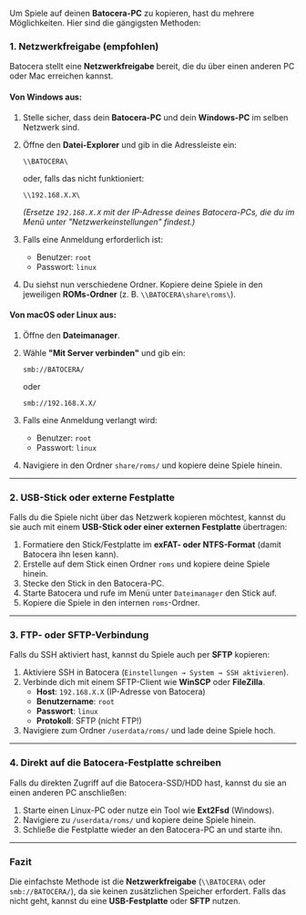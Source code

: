 Um Spiele auf deinen **Batocera-PC** zu kopieren, hast du mehrere Möglichkeiten. Hier sind die gängigsten Methoden:

### **1. Netzwerkfreigabe (empfohlen)**

Batocera stellt eine **Netzwerkfreigabe** bereit, die du über einen anderen PC oder Mac erreichen kannst.

#### **Von Windows aus:**

1. Stelle sicher, dass dein **Batocera-PC** und dein **Windows-PC** im selben Netzwerk sind.
2. Öffne den **Datei-Explorer** und gib in die Adressleiste ein:
    
    ```
    \\BATOCERA\
    ```
    
    oder, falls das nicht funktioniert:
    
    ```
    \\192.168.X.X\
    ```
    
    _(Ersetze `192.168.X.X` mit der IP-Adresse deines Batocera-PCs, die du im Menü unter "Netzwerkeinstellungen" findest.)_
3. Falls eine Anmeldung erforderlich ist:
    - Benutzer: `root`
    - Passwort: `linux`
4. Du siehst nun verschiedene Ordner. Kopiere deine Spiele in den jeweiligen **ROMs-Ordner** (z. B. `\\BATOCERA\share\roms\`).

#### **Von macOS oder Linux aus:**

1. Öffne den **Dateimanager**.
2. Wähle **"Mit Server verbinden"** und gib ein:
    
    ```
    smb://BATOCERA/
    ```
    
    oder
    
    ```
    smb://192.168.X.X/
    ```
    
3. Falls eine Anmeldung verlangt wird:
    - Benutzer: `root`
    - Passwort: `linux`
4. Navigiere in den Ordner `share/roms/` und kopiere deine Spiele hinein.

---

### **2. USB-Stick oder externe Festplatte**

Falls du die Spiele nicht über das Netzwerk kopieren möchtest, kannst du sie auch mit einem **USB-Stick oder einer externen Festplatte** übertragen:

1. Formatiere den Stick/Festplatte im **exFAT- oder NTFS-Format** (damit Batocera ihn lesen kann).
2. Erstelle auf dem Stick einen Ordner `roms` und kopiere deine Spiele hinein.
3. Stecke den Stick in den Batocera-PC.
4. Starte Batocera und rufe im Menü unter `Dateimanager` den Stick auf.
5. Kopiere die Spiele in den internen `roms`-Ordner.

---

### **3. FTP- oder SFTP-Verbindung**

Falls du SSH aktiviert hast, kannst du Spiele auch per **SFTP** kopieren:

1. Aktiviere SSH in Batocera (`Einstellungen → System → SSH aktivieren`).
2. Verbinde dich mit einem SFTP-Client wie **WinSCP** oder **FileZilla**.
    - **Host**: `192.168.X.X` (IP-Adresse von Batocera)
    - **Benutzername**: `root`
    - **Passwort**: `linux`
    - **Protokoll**: SFTP (nicht FTP!)
3. Navigiere zum Ordner `/userdata/roms/` und lade deine Spiele hoch.

---

### **4. Direkt auf die Batocera-Festplatte schreiben**

Falls du direkten Zugriff auf die Batocera-SSD/HDD hast, kannst du sie an einen anderen PC anschließen:

1. Starte einen Linux-PC oder nutze ein Tool wie **Ext2Fsd** (Windows).
2. Navigiere zu `/userdata/roms/` und kopiere deine Spiele hinein.
3. Schließe die Festplatte wieder an den Batocera-PC an und starte ihn.

---

### **Fazit**

Die einfachste Methode ist die **Netzwerkfreigabe** (`\\BATOCERA\` oder `smb://BATOCERA/`), da sie keinen zusätzlichen Speicher erfordert. Falls das nicht geht, kannst du eine **USB-Festplatte** oder **SFTP** nutzen.
